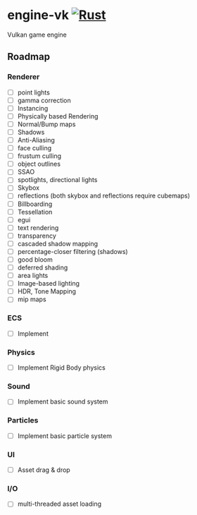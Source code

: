 # engine-vk [![Rust](https://github.com/realmayus/engine-vk/actions/workflows/rust.yml/badge.svg)](https://github.com/realmayus/engine-vk/actions/workflows/rust.yml)
Vulkan game engine

## Roadmap
### Renderer
- [ ] point lights
- [ ] gamma correction
- [ ] Instancing
- [ ] Physically based Rendering
- [ ] Normal/Bump maps
- [ ] Shadows
- [ ] Anti-Aliasing
- [ ] face culling
- [ ] frustum culling
- [ ] object outlines
- [ ] SSAO
- [ ] spotlights, directional lights 
- [ ] Skybox
- [ ] reflections (both skybox and reflections require cubemaps)
- [ ] Billboarding
- [ ] Tessellation
- [ ] egui
- [ ] text rendering
- [ ] transparency
- [ ] cascaded shadow mapping
- [ ] percentage-closer filtering (shadows)
- [ ] good bloom
- [ ] deferred shading
- [ ] area lights
- [ ] Image-based lighting
- [ ] HDR, Tone Mapping
- [ ] mip maps
### ECS
- [ ] Implement
### Physics
- [ ] Implement Rigid Body physics
### Sound
- [ ] Implement basic sound system
### Particles
- [ ] Implement basic particle system
### UI
- [ ] Asset drag & drop

### I/O
- [ ] multi-threaded asset loading
